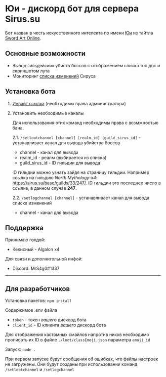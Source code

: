 
# Юи - дискорд бот для сервера Sirus.su

Бот назван в честь искусственного интелекта по имени [Юи](https://sword-art-online.fandom.com/ru/wiki/%D0%AE%D0%B8) из тайтла [Sword Art Online](https://sword-art-online.fandom.com/ru/wiki/Sword_Art_Online_%D0%92%D0%B8%D0%BA%D0%B8).

## Основные возможности

- Вывод гильдейских убиств боссов с отображением списка топ дпс и скриншотом лута
- Мониторинг [списка изменений](https://sirus.su/statistic/changelog) Сируса

## Установка бота

1. [Инвайт ссылка](https://discord.com/api/oauth2/authorize?client_id=1048561255989919795&permissions=8&scope=bot%20applications.commands) (необходимы права администратора)

2. Установить необходимые каналы

    Для использования этих команд необходимы права с возмжностью бана.

    2.1. `/setlootchannel [channel] [realm_id] [guild_sirus_id]` - устанавливает канал для вывода убийства боссов

    - channel - канал для вывода
    - realm_id - реалм (выбирается из списка)
    - guild_sirus_id - ID гильдии для вывода

    ID гильдии можно узнать зайдя на страницу гильдии. Например ссылка на гильдию *North Mythology-x4*: <https://sirus.su/base/guilds/33/247/>. ID гильдии это последнее число в ссылке, в данном случае **247**.

    2.2. `/setlogchannel [channel]` - устанавливает канал для вывода списка изменений

    - channel - канал для вывода

## Поддержка

Принимаю голдой:

- Кекисный - Algalon x4

Для связи и дополнительной инфой:

- Discord: MrS4g0#1337

---

## Для разработчиков

Установка пакетов: `npm install`

Содержимое .env файла

- `token` - токен *вашего* дискорд бота
- `client_id` - ID клиента *вашего* дискорд бота

Для отображения кастомных смайлов напротив ников необходимо прописать их ID в файле `./loot/classEmoji.json` параметра `emoji_id`

Запуск: `node .`

При первом запуске будут сообщения об ошибках, что файлы настроек не загружены. Они будут созданы при использовании команд `/setlootchannel` и `/setlogchannel`
